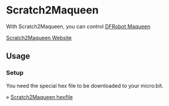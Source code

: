 # Scratch2Maqueen

With Scratch2Maqueen, you can control [DFRobot Maqueen](https://wiki.dfrobot.com/micro:Maqueen_for_micro:bit_SKU:ROB0148-E(ROB0148))

[Scratch2Maqueen Website](https://champierre.github.io/scratch2maqueen/)

## Usage

### Setup

You need the special hex file to be downloaded to your micro:bit.

&raquo; [Scratch2Maqueen hexfile](./scratch2maqueen_0_0_1.hex)
